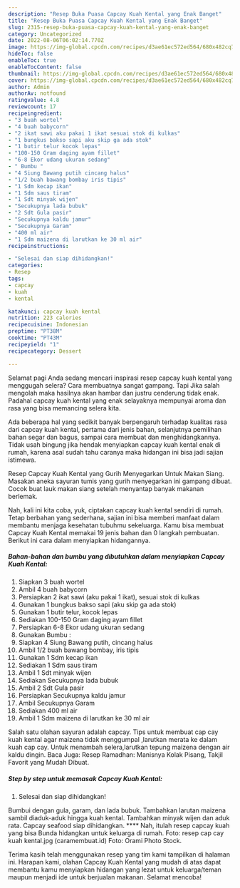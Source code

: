 ```yaml
---
description: "Resep Buka Puasa Capcay Kuah Kental yang Enak Banget"
title: "Resep Buka Puasa Capcay Kuah Kental yang Enak Banget"
slug: 2315-resep-buka-puasa-capcay-kuah-kental-yang-enak-banget
category: Uncategorized
date: 2022-08-06T06:02:14.770Z
image: https://img-global.cpcdn.com/recipes/d3ae61ec572ed564/680x482cq70/capcay-kuah-kental-foto-resep-utama.jpg
hideToc: false
enableToc: true
enableTocContent: false
thumbnail: https://img-global.cpcdn.com/recipes/d3ae61ec572ed564/680x482cq70/capcay-kuah-kental-foto-resep-utama.jpg
cover: https://img-global.cpcdn.com/recipes/d3ae61ec572ed564/680x482cq70/capcay-kuah-kental-foto-resep-utama.jpg
author: Admin
authorAv: notfound
ratingvalue: 4.8
reviewcount: 17
recipeingredient:
- "3 buah wortel"
- "4 buah babycorn"
- "2 ikat sawi aku pakai 1 ikat sesuai stok di kulkas"
- "1 bungkus bakso sapi aku skip ga ada stok"
- "1 butir telur kocok lepas"
- "100-150 Gram daging ayam fillet"
- "6-8 Ekor udang ukuran sedang"
- " Bumbu "
- "4 Siung Bawang putih cincang halus"
- "1/2 buah bawang bombay iris tipis"
- "1 Sdm kecap ikan"
- "1 Sdm saus tiram"
- "1 Sdt minyak wijen"
- "Secukupnya lada bubuk"
- "2 Sdt Gula pasir"
- "Secukupnya kaldu jamur"
- "Secukupnya Garam"
- "400 ml air"
- "1 Sdm maizena di larutkan ke 30 ml air"
recipeinstructions:

- "Selesai dan siap dihidangkan!"
categories:
- Resep
tags:
- capcay
- kuah
- kental

katakunci: capcay kuah kental 
nutrition: 223 calories
recipecuisine: Indonesian
preptime: "PT38M"
cooktime: "PT43M"
recipeyield: "1"
recipecategory: Dessert

---
```



Selamat pagi Anda sedang mencari inspirasi resep capcay kuah kental yang menggugah selera? Cara membuatnya sangat gampang. Tapi Jika salah mengolah maka hasilnya akan hambar dan justru cenderung tidak enak. Padahal capcay kuah kental yang enak selayaknya mempunyai aroma dan rasa yang bisa memancing selera kita.


Ada beberapa hal yang sedikit banyak berpengaruh terhadap kualitas rasa dari capcay kuah kental, pertama dari jenis bahan, selanjutnya pemilihan bahan segar dan bagus, sampai cara membuat dan menghidangkannya. Tidak usah bingung jika hendak menyiapkan capcay kuah kental enak di rumah, karena asal sudah tahu caranya maka hidangan ini bisa jadi sajian istimewa.

Resep Capcay Kuah Kental yang Gurih Menyegarkan Untuk Makan Siang. Masakan aneka sayuran tumis yang gurih menyegarkan ini gampang dibuat. Cocok buat lauk makan siang setelah menyantap banyak makanan berlemak.


Nah, kali ini kita coba, yuk, ciptakan capcay kuah kental sendiri di rumah. Tetap berbahan yang sederhana, sajian ini bisa memberi manfaat dalam membantu menjaga kesehatan tubuhmu sekeluarga. Kamu bisa membuat Capcay Kuah Kental memakai 19 jenis bahan dan 0 langkah pembuatan. Berikut ini cara dalam menyiapkan hidangannya.

<!--inarticleads1-->

##### Bahan-bahan dan bumbu yang dibutuhkan dalam menyiapkan Capcay Kuah Kental:

1. Siapkan 3 buah wortel
1. Ambil 4 buah babycorn
1. Persiapkan 2 ikat sawi (aku pakai 1 ikat), sesuai stok di kulkas
1. Gunakan 1 bungkus bakso sapi (aku skip ga ada stok)
1. Gunakan 1 butir telur, kocok lepas
1. Sediakan 100-150 Gram daging ayam fillet
1. Persiapkan 6-8 Ekor udang ukuran sedang
1. Gunakan  Bumbu :
1. Siapkan 4 Siung Bawang putih, cincang halus
1. Ambil 1/2 buah bawang bombay, iris tipis
1. Gunakan 1 Sdm kecap ikan
1. Sediakan 1 Sdm saus tiram
1. Ambil 1 Sdt minyak wijen
1. Sediakan Secukupnya lada bubuk
1. Ambil 2 Sdt Gula pasir
1. Persiapkan Secukupnya kaldu jamur
1. Ambil Secukupnya Garam
1. Sediakan 400 ml air
1. Ambil 1 Sdm maizena di larutkan ke 30 ml air


Salah satu olahan sayuran adalah capcay. Tips untuk membuat cap cay kuah kental agar maizena tidak menggumpal ,larutkan merata ke dalam kuah cap cay. Untuk menambah selera,larutkan tepung maizena dengan air kaldu dingin. Baca Juga: Resep Ramadhan: Manisnya Kolak Pisang, Takjil Favorit yang Mudah Dibuat. 

<!--inarticleads2-->

##### Step by step untuk memasak Capcay Kuah Kental:


1. Selesai dan siap dihidangkan!

Bumbui dengan gula, garam, dan lada bubuk. Tambahkan larutan maizena sambil diaduk-aduk hingga kuah kental. Tambahkan minyak wijen dan aduk rata. Capcay seafood siap dihidangkan. **** Nah, itulah resep capcay kuah yang bisa Bunda hidangkan untuk keluarga di rumah. Foto: resep cap cay kuah kental.jpg (caramembuat.id) Foto: Orami Photo Stock. 

Terima kasih telah menggunakan resep yang tim kami tampilkan di halaman ini. Harapan kami, olahan Capcay Kuah Kental yang mudah di atas dapat membantu kamu menyiapkan hidangan yang lezat untuk keluarga/teman maupun menjadi ide untuk berjualan makanan. Selamat mencoba!
